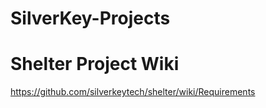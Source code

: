 # SilverKey-Projects
# Shelter Project Wiki
https://github.com/silverkeytech/shelter/wiki/Requirements
